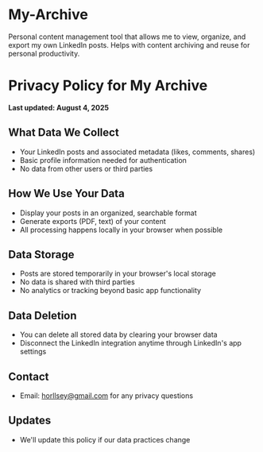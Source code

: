 # My-Archive
Personal content management tool that allows me to view, organize, and export my own LinkedIn posts. Helps with content archiving and reuse for personal productivity.

# Privacy Policy for My Archive

**Last updated: August 4, 2025**

## What Data We Collect
- Your LinkedIn posts and associated metadata (likes, comments, shares)
- Basic profile information needed for authentication
- No data from other users or third parties

## How We Use Your Data
- Display your posts in an organized, searchable format
- Generate exports (PDF, text) of your content
- All processing happens locally in your browser when possible

## Data Storage
- Posts are stored temporarily in your browser's local storage
- No data is shared with third parties
- No analytics or tracking beyond basic app functionality

## Data Deletion
- You can delete all stored data by clearing your browser data
- Disconnect the LinkedIn integration anytime through LinkedIn's app settings

## Contact
- Email: horllsey@gmail.com for any privacy questions

## Updates
- We'll update this policy if our data practices change
